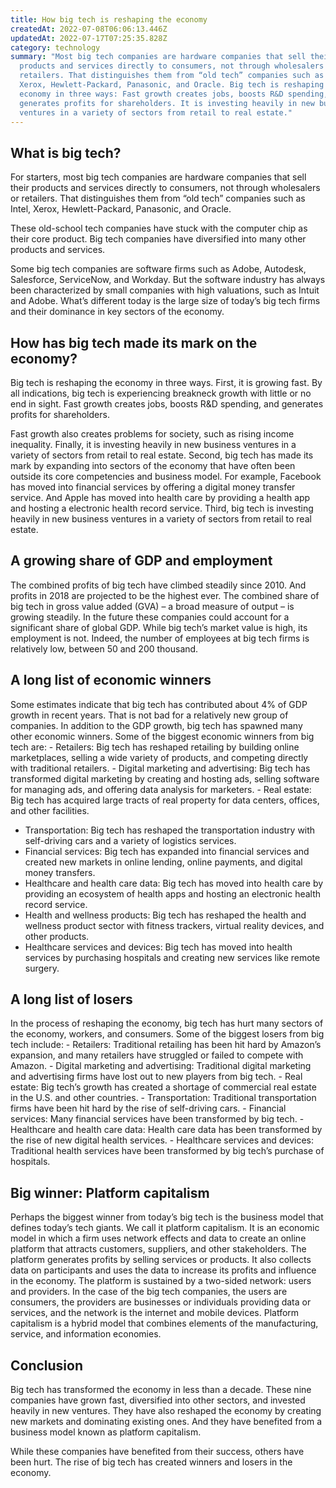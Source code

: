 ```yaml
---
title: How big tech is reshaping the economy
createdAt: 2022-07-08T06:06:13.446Z
updatedAt: 2022-07-17T07:25:35.828Z
category: technology
summary: "Most big tech companies are hardware companies that sell their
  products and services directly to consumers, not through wholesalers or
  retailers. That distinguishes them from “old tech” companies such as Intel,
  Xerox, Hewlett-Packard, Panasonic, and Oracle. Big tech is reshaping the
  economy in three ways: Fast growth creates jobs, boosts R&D spending, and
  generates profits for shareholders. It is investing heavily in new business
  ventures in a variety of sectors from retail to real estate."
---
```


## What is big tech?

For starters, most big tech companies are hardware companies that sell their products and services directly to consumers, not through wholesalers or retailers. That distinguishes them from “old tech” companies such as Intel, Xerox, Hewlett-Packard, Panasonic, and Oracle.

These old-school tech companies have stuck with the computer chip as their core product. Big tech companies have diversified into many other products and services.

Some big tech companies are software firms such as Adobe, Autodesk, Salesforce, ServiceNow, and Workday. But the software industry has always been characterized by small companies with high valuations, such as Intuit and Adobe. What’s different today is the large size of today’s big tech firms and their dominance in key sectors of the economy.

## How has big tech made its mark on the economy?

Big tech is reshaping the economy in three ways. First, it is growing fast. By all indications, big tech is experiencing breakneck growth with little or no end in sight. Fast growth creates jobs, boosts R&D spending, and generates profits for shareholders. 

Fast growth also creates problems for society, such as rising income inequality. Finally, it is investing heavily in new business ventures in a variety of sectors from retail to real estate. Second, big tech has made its mark by expanding into sectors of the economy that have often been outside its core competencies and business model. For example, Facebook has moved into financial services by offering a digital money transfer service. And Apple has moved into health care by providing a health app and hosting a electronic health record service. Third, big tech is investing heavily in new business ventures in a variety of sectors from retail to real estate.

## A growing share of GDP and employment

The combined profits of big tech have climbed steadily since 2010. And profits in 2018 are projected to be the highest ever. The combined share of big tech in gross value added (GVA) – a broad measure of output – is growing steadily. In the future these companies could account for a significant share of global GDP. While big tech’s market value is high, its employment is not. Indeed, the number of employees at big tech firms is relatively low, between 50 and 200 thousand.

## A long list of economic winners

Some estimates indicate that big tech has contributed about 4% of GDP growth in recent years. That is not bad for a relatively new group of companies. In addition to the GDP growth, big tech has spawned many other economic winners. Some of the biggest economic winners from big tech are: - Retailers: Big tech has reshaped retailing by building online marketplaces, selling a wide variety of products, and competing directly with traditional retailers. - Digital marketing and advertising: Big tech has transformed digital marketing by creating and hosting ads, selling software for managing ads, and offering data analysis for marketers. - Real estate: Big tech has acquired large tracts of real property for data centers, offices, and other facilities.
- Transportation: Big tech has reshaped the transportation industry with self-driving cars and a variety of logistics services.
- Financial services: Big tech has expanded into financial services and created new markets in online lending, online payments, and digital money transfers.
- Healthcare and health care data: Big tech has moved into health care by providing an ecosystem of health apps and hosting an electronic health record service.
- Health and wellness products: Big tech has reshaped the health and wellness product sector with fitness trackers, virtual reality devices, and other products.
- Healthcare services and devices: Big tech has moved into health services by purchasing hospitals and creating new services like remote surgery.

## A long list of losers

In the process of reshaping the economy, big tech has hurt many sectors of the economy, workers, and consumers. Some of the biggest losers from big tech include: - Retailers: Traditional retailing has been hit hard by Amazon’s expansion, and many retailers have struggled or failed to compete with Amazon. - Digital marketing and advertising: Traditional digital marketing and advertising firms have lost out to new players from big tech. - Real estate: Big tech’s growth has created a shortage of commercial real estate in the U.S. and other countries. - Transportation: Traditional transportation firms have been hit hard by the rise of self-driving cars. - Financial services: Many financial services have been transformed by big tech. - Healthcare and health care data: Health care data has been transformed by the rise of new digital health services. - Healthcare services and devices: Traditional health services have been transformed by big tech’s purchase of hospitals. 

## Big winner: Platform capitalism

Perhaps the biggest winner from today’s big tech is the business model that defines today’s tech giants. We call it platform capitalism. It is an economic model in which a firm uses network effects and data to create an online platform that attracts customers, suppliers, and other stakeholders. The platform generates profits by selling services or products. It also collects data on participants and uses the data to increase its profits and influence in the economy. The platform is sustained by a two-sided network: users and providers. In the case of the big tech companies, the users are consumers, the providers are businesses or individuals providing data or services, and the network is the internet and mobile devices. Platform capitalism is a hybrid model that combines elements of the manufacturing, service, and information economies.

## Conclusion

Big tech has transformed the economy in less than a decade. These nine companies have grown fast, diversified into other sectors, and invested heavily in new ventures. They have also reshaped the economy by creating new markets and dominating existing ones. And they have benefited from a business model known as platform capitalism.

While these companies have benefited from their success, others have been hurt. The rise of big tech has created winners and losers in the economy.
